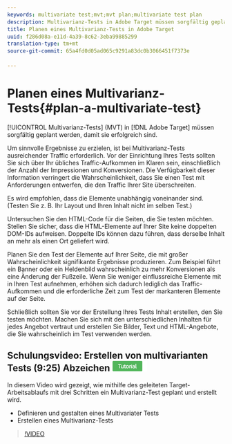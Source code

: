 ```yaml
---
keywords: multivariate test;mvt;mvt plan;multivariate test plan
description: Multivarianz-Tests in Adobe Target müssen sorgfältig geplant werden, damit sie erfolgreich sind.
title: Planen eines Multivarianz-Tests in Adobe Target
uuid: f286d08a-e11d-4a39-8c62-3eba99885299
translation-type: tm+mt
source-git-commit: 65a4fd0d05ad065c9291a83dc0b3066451f7373e

---
```



# Planen eines Multivarianz-Tests{#plan-a-multivariate-test}

[!UICONTROL Multivarianz-Tests] (MVT) in [!DNL Adobe Target] müssen sorgfältig geplant werden, damit sie erfolgreich sind.

Um sinnvolle Ergebnisse zu erzielen, ist bei Multivarianz-Tests ausreichender Traffic erforderlich. Vor der Einrichtung Ihres Tests sollten Sie sich über Ihr übliches Traffic-Aufkommen im Klaren sein, einschließlich der Anzahl der Impressionen und Konversionen. Die Verfügbarkeit dieser Information verringert die Wahrscheinlichkeit, dass Sie einen Test mit Anforderungen entwerfen, die den Traffic Ihrer Site überschreiten.

Es wird empfohlen, dass die Elemente unabhängig voneinander sind. (Testen Sie z. B. Ihr Layout und Ihren Inhalt nicht im selben Test.)

Untersuchen Sie den HTML-Code für die Seiten, die Sie testen möchten. Stellen Sie sicher, dass die HTML-Elemente auf Ihrer Site keine doppelten DOM-IDs aufweisen. Doppelte IDs können dazu führen, dass derselbe Inhalt an mehr als einen Ort geliefert wird.

Planen Sie den Test der Elemente auf Ihrer Seite, die mit großer Wahrscheinlichkeit signifikante Ergebnisse produzieren. Zum Beispiel führt ein Banner oder ein Heldenbild wahrscheinlich zu mehr Konversionen als eine Änderung der Fußzeile. Wenn Sie weniger einflussreiche Elemente mit in Ihren Test aufnehmen, erhöhen sich dadurch lediglich das Traffic-Aufkommen und die erforderliche Zeit zum Test der markanteren Elemente auf der Seite.

Schließlich sollten Sie vor der Erstellung Ihres Tests Inhalt erstellen, den Sie testen möchten. Machen Sie sich mit den unterschiedlichen Inhalten für jedes Angebot vertraut und erstellen Sie Bilder, Text und HTML-Angebote, die Sie wahrscheinlich im Test verwenden werden.

## Schulungsvideo: Erstellen von multivarianten Tests (9:25) Abzeichen ![für Übungen](/help/assets/tutorial.png)

In diesem Video wird gezeigt, wie mithilfe des geleiteten Target-Arbeitsablaufs mit drei Schritten ein Multivarianz-Test geplant und erstellt wird.

* Definieren und gestalten eines Multivariater Tests
* Erstellen eines Multivarianz-Tests

>[!VIDEO](https://video.tv.adobe.com/v/17395)